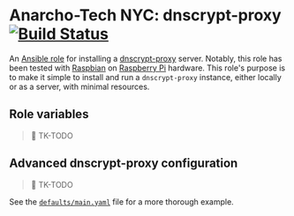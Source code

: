 # Anarcho-Tech NYC: dnscrypt-proxy [![Build Status](https://travis-ci.org/AnarchoTechNYC/ansible-role-dnscrypt-proxy.svg?branch=master)](https://travis-ci.org/AnarchoTechNYC/ansible-role-dnscrypt-proxy)

An [Ansible role](https://docs.ansible.com/ansible/latest/user_guide/playbooks_reuse_roles.html) for installing a [dnscrypt-proxy](https://github.com/DNSCrypt/dnscrypt-proxy) server. Notably, this role has been tested with [Raspbian](https://www.raspbian.org/) on [Raspberry Pi](https://www.raspberrypi.org/) hardware. This role's purpose is to make it simple to install and run a `dnscrypt-proxy` instance, either locally or as a server, with minimal resources.

## Role variables

> :construction: TK-TODO

## Advanced dnscrypt-proxy configuration

> :construction: TK-TODO

See the [`defaults/main.yaml`](defaults/main.yaml) file for a more thorough example.
